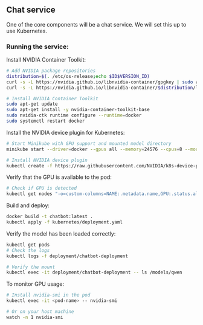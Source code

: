 ## Chat service

One of the core components will be a chat service. We will set this up to use Kubernetes.

### Running the service:

Install NVIDIA Container Toolkit:
```bash
# Add NVIDIA package repositories
distribution=$(. /etc/os-release;echo $ID$VERSION_ID)
curl -s -L https://nvidia.github.io/libnvidia-container/gpgkey | sudo apt-key add -
curl -s -L https://nvidia.github.io/libnvidia-container/$distribution/libnvidia-container.list | sudo tee /etc/apt/sources.list.d/nvidia-container-toolkit.list

# Install NVIDIA Container Toolkit
sudo apt-get update
sudo apt-get install -y nvidia-container-toolkit-base
sudo nvidia-ctk runtime configure --runtime=docker
sudo systemctl restart docker
```

Install the NVIDIA device plugin for Kubernetes:
```bash
# Start Minikube with GPU support and mounted model directory
minikube start --driver=docker --gpus all --memory=24576 --cpus=8 --mount-string="~/huggingface_models/Qwen-Qwen2.5-7B-Instruct:/~/huggingface_models/Qwen-Qwen2.5-7B-Instruct" --mount

# Install NVIDIA device plugin
kubectl create -f https://raw.githubusercontent.com/NVIDIA/k8s-device-plugin/v0.14.1/nvidia-device-plugin.yml
```

Verify that the GPU is available to the pod:
```bash
# Check if GPU is detected
kubectl get nodes "-o=custom-columns=NAME:.metadata.name,GPU:.status.allocatable.nvidia\.com/gpu"
```

Build and deploy:
```bash
docker build -t chatbot:latest .
kubectl apply -f kubernetes/deployment.yaml
```

Verify the model has been loaded correctly:
```bash
kubectl get pods
# Check the logs
kubectl logs -f deployment/chatbot-deployment

# Verify the mount
kubectl exec -it deployment/chatbot-deployment -- ls /models/qwen
```

To monitor GPU usage:
```bash
# Install nvidia-smi in the pod
kubectl exec -it <pod-name> -- nvidia-smi

# Or on your host machine
watch -n 1 nvidia-smi
```